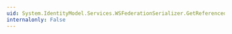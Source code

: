```yaml
---
uid: System.IdentityModel.Services.WSFederationSerializer.GetReferencedRequest(System.String)
internalonly: False
---
```

